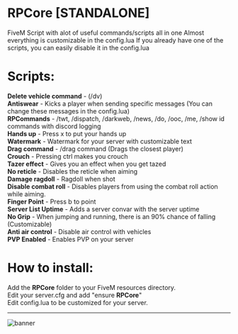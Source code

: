 # RPCore [STANDALONE]
FiveM Script with alot of useful commands/scripts all in one
Almost everything is customizable in the config.lua
If you already have one of the scripts, you can easily disable it in the config.lua



# Scripts:
**Delete vehicle command** -  (/dv)\
**Antiswear** - Kicks a player when sending specific messages (You can change these messages in the config.lua)\
**RPCommands** -  /twt, /dispatch, /darkweb, /news, /do, /ooc, /me, /show id commands with discord logging\
**Hands up** - Press x to put your hands up\
**Watermark** - Watermark for your server with customizable text\
**Drag command** - /drag command (Drags the closest player)\
**Crouch** - Pressing ctrl makes you crouch\
**Tazer effect** - Gives you an effect when you get tazed\
**No reticle** - Disables the reticle when aiming\
**Damage ragdoll** - Ragdoll when shot\
**Disable combat roll** - Disables players from using the combat roll action while aiming.\
**Finger Point** - Press b to point\
**Server List Uptime** - Adds a server convar with the server uptime\
**No Grip** - When jumping and running, there is an 90% chance of falling (Customizable)\
**Anti air control** - Disable air control with vehicles\
**PVP Enabled** - Enables PVP on your server


# How to install:
Add the **RPCore** folder to your FiveM resources directory.\
Edit your server.cfg and add "ensure **RPCore**"\
Edit config.lua to be customized for your server.






---------------------------------------------------
![banner](https://i.imgur.com/GU3LSL2.png)
